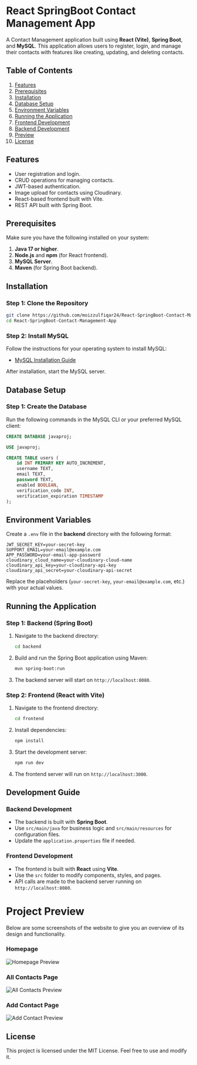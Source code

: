# React SpringBoot Contact Management App

A Contact Management application built using **React (Vite)**, **Spring Boot**, and **MySQL**. This application allows users to register, login, and manage their contacts with features like creating, updating, and deleting contacts.


## Table of Contents
1. [Features](#features)
2. [Prerequisites](#prerequisites)
3. [Installation](#installation)
4. [Database Setup](#database-setup)
5. [Environment Variables](#environment-variables)
6. [Running the Application](#running-the-application)
7. [Frontend Development](#frontend-development)
8. [Backend Development](#backend-development)
9. [Preview](#preview)
10. [License](#license)


## Features
- User registration and login.
- CRUD operations for managing contacts.
- JWT-based authentication.
- Image upload for contacts using Cloudinary.
- React-based frontend built with Vite.
- REST API built with Spring Boot.


## Prerequisites
Make sure you have the following installed on your system:
1. **Java 17 or higher**.
2. **Node.js** and **npm** (for React frontend).
3. **MySQL Server**.
4. **Maven** (for Spring Boot backend).


## Installation

### Step 1: Clone the Repository
```bash
git clone https://github.com/moizzulfiqar24/React-SpringBoot-Contact-Management-App
cd React-SpringBoot-Contact-Management-App
```

### Step 2: Install MySQL
Follow the instructions for your operating system to install MySQL:
- [MySQL Installation Guide](https://dev.mysql.com/doc/refman/8.0/en/installing.html)

After installation, start the MySQL server.


## Database Setup

### Step 1: Create the Database
Run the following commands in the MySQL CLI or your preferred MySQL client:
```sql
CREATE DATABASE javaproj;

USE javaproj;

CREATE TABLE users (
    id INT PRIMARY KEY AUTO_INCREMENT, 
    username TEXT, 
    email TEXT, 
    password TEXT, 
    enabled BOOLEAN, 
    verification_code INT, 
    verification_expiration TIMESTAMP
);
```


## Environment Variables

Create a `.env` file in the **backend** directory with the following format:
```plaintext
JWT_SECRET_KEY=your-secret-key
SUPPORT_EMAIL=your-email@example.com
APP_PASSWORD=your-email-app-password
cloudinary_cloud_name=your-cloudinary-cloud-name
cloudinary_api_key=your-cloudinary-api-key
cloudinary_api_secret=your-cloudinary-api-secret
```

Replace the placeholders (`your-secret-key`, `your-email@example.com`, etc.) with your actual values.


## Running the Application

### Step 1: Backend (Spring Boot)
1. Navigate to the backend directory:
   ```bash
   cd backend
   ```
2. Build and run the Spring Boot application using Maven:
   ```bash
   mvn spring-boot:run
   ```
3. The backend server will start on `http://localhost:8080`.


### Step 2: Frontend (React with Vite)
1. Navigate to the frontend directory:
   ```bash
   cd frontend
   ```
2. Install dependencies:
   ```bash
   npm install
   ```
3. Start the development server:
   ```bash
   npm run dev
   ```
4. The frontend server will run on `http://localhost:3000`.


## Development Guide

### Backend Development
- The backend is built with **Spring Boot**.
- Use `src/main/java` for business logic and `src/main/resources` for configuration files.
- Update the `application.properties` file if needed.

### Frontend Development
- The frontend is built with **React** using **Vite**.
- Use the `src` folder to modify components, styles, and pages.
- API calls are made to the backend server running on `http://localhost:8080`.

# Project Preview

Below are some screenshots of the website to give you an overview of its design and functionality.

### Homepage
![Homepage Preview](frontend/public/homepage.png)

### All Contacts Page
![All Contacts Preview](frontend/public/allcontacts.png)

### Add Contact Page
![Add Contact Preview](frontend/public/addcontact.png)

## License
This project is licensed under the MIT License. Feel free to use and modify it.
